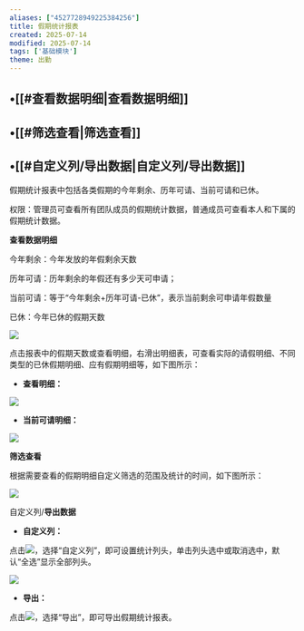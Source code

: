 ```yaml
---
aliases: ["4527728949225384256"]
title: 假期统计报表
created: 2025-07-14
modified: 2025-07-14
tags: ['基础模块']
theme: 出勤
---
```


## •[[#查看数据明细|查看数据明细]]

## •[[#筛选查看|筛选查看]]

## •[[#自定义列/导出数据|自定义列/导出数据]]

假期统计报表中包括各类假期的今年剩余、历年可请、当前可请和已休。

权限：管理员可查看所有团队成员的假期统计数据，普通成员可查看本人和下属的假期统计数据。

**查看数据明细**

今年剩余：今年发放的年假剩余天数

历年可请：历年剩余的年假还有多少天可申请；

当前可请：等于“今年剩余+历年可请-已休”，表示当前剩余可申请年假数量

已休：今年已休的假期天数

![](https://myhelpdoc.oss-cn-heyuan.aliyuncs.com/mdimages/417ba1d799bb2a3aad670c991f6a9fb8.jpg)

点击报表中的假期天数或查看明细，右滑出明细表，可查看实际的请假明细、不同类型的已休假期明细、应有假期明细等，如下图所示：

- **查看明细：**

![](https://myhelpdoc.oss-cn-heyuan.aliyuncs.com/mdimages/e14e198b10eeec86dfc3bb757931ede5.jpg)

- **当前可请明细：**

![](https://myhelpdoc.oss-cn-heyuan.aliyuncs.com/mdimages/2844c96bc0f27c75b9f937835735a358.jpg)

**筛选查看**

根据需要查看的假期明细自定义筛选的范围及统计的时间，如下图所示：

![](https://myhelpdoc.oss-cn-heyuan.aliyuncs.com/mdimages/887665d26c8a9982b1e402655fba4e27.jpg)

自定义列/**导出数据**

- **自定义列：**

点击![](https://myhelpdoc.oss-cn-heyuan.aliyuncs.com/mdimages/e124cd509254dd049d613114878751b5.jpg)，选择“自定义列”，即可设置统计列头，单击列头选中或取消选中，默认“全选”显示全部列头。

![](https://myhelpdoc.oss-cn-heyuan.aliyuncs.com/mdimages/8d96321ed3f104d17911db0f41a1eec0.jpg)

- **导出：**

点击![](https://myhelpdoc.oss-cn-heyuan.aliyuncs.com/mdimages/e124cd509254dd049d613114878751b5.jpg)，选择“导出”，即可导出假期统计报表。

